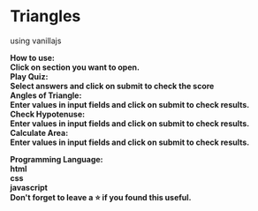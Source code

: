 # Triangles
 using vanillajs

<b>How to use:<br>
Click on section you want to open.
<br>
Play Quiz: <br>
Select answers and click on submit to check the score<br>
Angles of Triangle: <br>
Enter values in input fields and click on submit to check results.<br>
Check Hypotenuse:<br>
Enter values in input fields and click on submit to check results.<br>
Calculate Area: <br>
Enter values in input fields and click on submit to check results.<br>

<b>Programming Language:<br>
html<br>
css<br>
javascript<br>
Don't forget to leave a ⭐ if you found this useful.<br>